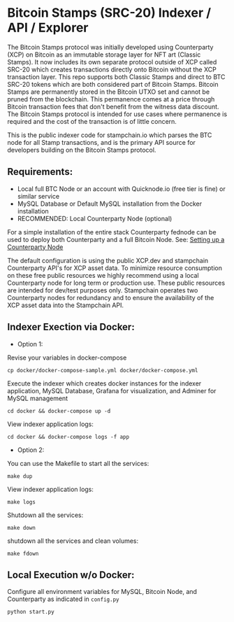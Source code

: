 # Bitcoin Stamps (SRC-20) Indexer / API / Explorer 

The Bitcoin Stamps protocol was initially developed using Counterparty (XCP) on Bitcoin as an immutable storage layer for NFT art (Classic Stamps). It now includes its own separate protocol outside of XCP called SRC-20 which creates transactions directly onto Bitcoin without the XCP transaction layer. This repo supports both Classic Stamps and direct to BTC SRC-20 tokens which are both considered part of Bitcoin Stamps. Bitcoin Stamps are permanently stored in the Bitcoin UTXO set and cannot be pruned from the blockchain. This permanence comes at a price through Bitcoin transaction fees that don't benefit from the witness data discount. The Bitcoin Stamps protocol is intended for use cases where permanence is required and the cost of the transaction is of little concern.

This is the public indexer code for stampchain.io which parses the BTC node for all Stamp transactions, and is the primary API source for developers building on the Bitcoin Stamps protocol.

## Requirements:

 - Local full BTC Node or an account with Quicknode.io (free tier is fine) or similar service  
 - MySQL Database or Default MySQL installation from the Docker installation
 - RECOMMENDED: Local Counterparty Node (optional) 

For a simple installation of the entire stack Counterparty fednode can be used to deploy both Counterparty and a full Bitcoin Node. See: [Setting up a Counterparty Node](https://github.com/CounterpartyXCP/Documentation/blob/master/Installation/federated_node.md)

The default configuration is using the public XCP.dev and stampchain Counterparty API's for XCP asset data. To minimize resource consumption on these free public resources we highly recommend using a local Counterparty node for long term or production use. These public resources are intended for dev/test purposes only. Stampchain operates two Counterparty nodes for redundancy and to ensure the availability of the XCP asset data into the Stampchain API.

## Indexer Exection via Docker: 

- Option 1:

Revise your variables in docker-compose

`cp docker/docker-compose-sample.yml docker/docker-compose.yml`

Execute the indexer which creates docker instances for the indexer application, MySQL Database, Grafana for visualization, and Adminer for MySQL management

`cd docker && docker-compose up -d`

View indexer application logs:

`cd docker && docker-compose logs -f app`


- Option 2:

You can use the Makefile to start all the services:

`make dup`

View indexer application logs:

`make logs`

Shutdown all the services:

`make down`

shutdown all the services and clean volumes:

`make fdown`


## Local Execution w/o Docker:

Configure all environment variables for MySQL, Bitcoin Node, and Counterparty as indicated in `config.py`

`python start.py` 